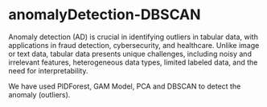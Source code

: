# anomalyDetection-DBSCAN

Anomaly detection (AD) is crucial in identifying outliers in tabular data, with applications in fraud detection, cybersecurity, and healthcare. Unlike image or text data, tabular data presents unique challenges, including noisy and irrelevant features, heterogeneous data types, limited labeled data, and the need for interpretability. 

We have used PIDForest, GAM Model, PCA and DBSCAN to detect the anomaly (outliers). 
